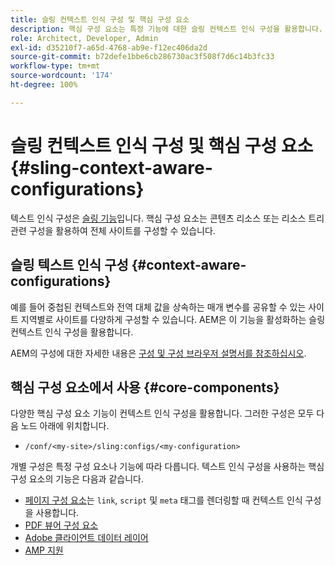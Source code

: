 ```yaml
---
title: 슬링 컨텍스트 인식 구성 및 핵심 구성 요소
description: 핵심 구성 요소는 특정 기능에 대한 슬링 컨텍스트 인식 구성을 활용합니다.
role: Architect, Developer, Admin
exl-id: d35210f7-a65d-4768-ab9e-f12ec406da2d
source-git-commit: b72defe1bbe6cb286730ac3f508f7d6c14b3fc33
workflow-type: tm+mt
source-wordcount: '174'
ht-degree: 100%

---
```


# 슬링 컨텍스트 인식 구성 및 핵심 구성 요소 {#sling-context-aware-configurations}

텍스트 인식 구성은 [슬링 기능](https://sling.apache.org/documentation/bundles/context-aware-configuration/context-aware-configuration.html)입니다. 핵심 구성 요소는 콘텐츠 리소스 또는 리소스 트리 관련 구성을 활용하여 전체 사이트를 구성할 수 있습니다.

## 슬링 텍스트 인식 구성 {#context-aware-configurations}

예를 들어 중첩된 컨텍스트와 전역 대체 값을 상속하는 매개 변수를 공유할 수 있는 사이트 지역별로 사이트를 다양하게 구성할 수 있습니다. AEM은 이 기능을 활성화하는 슬링 컨텍스트 인식 구성을 활용합니다.

AEM의 구성에 대한 자세한 내용은 [구성 및 구성 브라우저 설명서를 참조하십시오](https://experienceleague.adobe.com/docs/experience-manager-cloud-service/implementing/developing/configurations.html).

## 핵심 구성 요소에서 사용 {#core-components}

다양한 핵심 구성 요소 기능이 컨텍스트 인식 구성을 활용합니다. 그러한 구성은 모두 다음 노드 아래에 위치합니다.

* `/conf/<my-site>/sling:configs/<my-configuration>`

개별 구성은 특정 구성 요소나 기능에 따라 다릅니다. 텍스트 인식 구성을 사용하는 핵심 구성 요소의 기능은 다음과 같습니다.

* [페이지 구성 요소](https://github.com/adobe/aem-core-wcm-components/tree/main/content/src/content/jcr_root/apps/core/wcm/components/page/v3/page#loading-of-context-aware-cssjs)는 `link`, `script` 및 `meta` 태그를 렌더링할 때 컨텍스트 인식 구성을 사용합니다.
* [PDF 뷰어 구성 요소](https://github.com/adobe/aem-core-wcm-components/tree/master/content/src/content/jcr_root/apps/core/wcm/components/pdfviewer/v1/pdfviewer#context-aware-config)
* [Adobe 클라이언트 데이터 레이어](/help/developing/data-layer/overview.md#installation-activation)
* [AMP 지원](https://github.com/adobe/aem-core-wcm-components/tree/master/extensions/amp)
